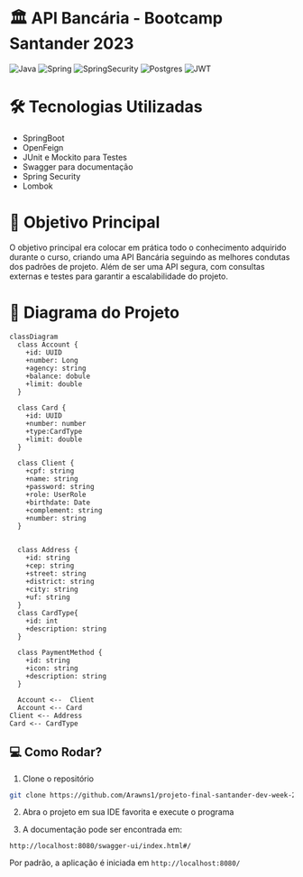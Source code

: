 # 🏛 API Bancária - Bootcamp Santander 2023

![Java](https://img.shields.io/badge/java-%23ED8B00.svg?style=for-the-badge&logo=openjdk&logoColor=white)
![Spring](https://img.shields.io/badge/spring-%236DB33F.svg?style=for-the-badge&logo=spring&logoColor=white)
![SpringSecurity](https://img.shields.io/badge/Spring%20Security-6DB33F?style=for-the-badge&logo=springsecurity&logoColor=white)
![Postgres](https://img.shields.io/badge/postgres-%23316192.svg?style=for-the-badge&logo=postgresql&logoColor=white)
![JWT](https://img.shields.io/badge/JWT-black?style=for-the-badge&logo=JSON%20web%20tokens)


# 🛠 Tecnologias Utilizadas

- SpringBoot
- OpenFeign
- JUnit e Mockito para Testes
- Swagger para documentação
- Spring Security
- Lombok

# 🎯 Objetivo Principal

O objetivo principal era colocar em prática todo o conhecimento adquirido durante o curso, criando uma API Bancária seguindo as melhores condutas dos padrões de projeto. Além de ser uma API segura, com consultas externas e testes para garantir a escalabilidade do projeto.


# 🎨 Diagrama do Projeto

```mermaid
classDiagram
  class Account {
    +id: UUID
    +number: Long
    +agency: string
    +balance: dobule
    +limit: double
  }
  
  class Card {
    +id: UUID
    +number: number
    +type:CardType
    +limit: double
  }
  
  class Client {
    +cpf: string
    +name: string
    +password: string
    +role: UserRole
    +birthdate: Date
    +complement: string
    +number: string
  }

  
  class Address {
    +id: string
    +cep: string
    +street: string
    +district: string
    +city: string
    +uf: string
  }
  class CardType{
    +id: int
    +description: string
  }
  
  class PaymentMethod {
    +id: string
    +icon: string
    +description: string
  }
  
  Account <--  Client
  Account <-- Card
Client <-- Address
Card <-- CardType

```

## 💻 Como Rodar?

1. Clone o repositório

```bash
git clone https://github.com/Arawns1/projeto-final-santander-dev-week-2023.git
```

2. Abra o projeto em sua IDE favorita e execute o programa

3. A documentação pode ser encontrada em:

```
http://localhost:8080/swagger-ui/index.html#/
```

Por padrão, a aplicação é iniciada em `http://localhost:8080/`


